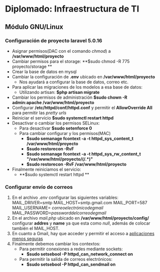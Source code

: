 # Diplomado: Infraestructura de TI
## Módulo GNU/Linux


### Configuración de proyecto laravel 5.0.16

- Asignar permisos(DAC con el comando *chmod*) a **/var/www/html/proyecto**
- Cambiar permisos para el storage: **$sudo chmod -R 775 proyecto/storage **
- Crear la base de datos en mysql
- Cambiar la configuración de **.env** ubicado en **/var/www/html/proyecto**
	- Nos ayudará a configurar la base de datos, correo etc.
- Para aplicar las migraciones de los modelos a esa base de datos:
	- Utilizando artisan: **$php artisan migrate**
- Cambiar los permisos de administración **$sudo chown -R admin:apache /var/www/html/proyecto**
- Configurar **/etc/httpd/conf/httpd.conf** y permitir el **AllowOverride  All** para permitir las *pretty urls*
- Reiniciar el servicio **$sudo systemctl restart httpd**
- Desactivar o cambiar los permisos SELinux:
	- Para desactivar **$sudo setenforce 0**
	- Para cambiar configurar y los permisos(MAC)
		- **$sudo semanage fcontext -a -t httpd_sys_content_t /var/www/html/proyecto**
		- **$sudo restorecon -RvF**
		- **$sudo semanage fcontext -a -t httpd_sys_rw_content_t "/var/www/html/proyecto/(/.*)"**
		- **$sudo restorecon -RvF /var/www/html/proyecto**  
-  Finalmente reiniciamos el servicio:
	- **$sudo systemctl restart httpd **


### Configurar envío de correos

 1. En el archivo *.env* configurar las siguientes variables:
	MAIL_DRIVER=smtp
	MAIL_HOST=smtp.gmail.com
	MAIL_PORT=587
	MAIL_USERNAME= *correoelectrónicodegmail*
	MAIL_PASSWORD=*passworddelcorreodegmail*
 2. En el archivo *mail.php* ubicado en **/var/www/html/proyecto/config/** configurar **addres** y **name** ya que esta como *null*, además de colocar también el MAIL_HOST.
 3. En cuanto a Gmail, hay que acceder y permitir el acceso a [aplicaciones menos seguras](https://myaccount.google.com/lesssecureapps)
 4. Finalmente debemos cambiar los contextos:
	 - Para permitir conexiones a redes mediante sockets:
		 - **$sudo setsebool -P httpd_can_network_connect on**
	- Para permitir la salida de correos electrónicos:
		- **$sudo setsebool -P httpd_can_sendmail on**
